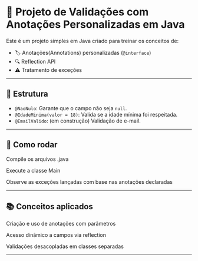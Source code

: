 # 🧪 Projeto de Validações com Anotações Personalizadas em Java


Este é um projeto simples em Java criado para treinar os conceitos de:

- 🏷️ Anotações(Annotations) personalizadas (`@interface`)
- 🔍 Reflection API
- ⚠️ Tratamento de exceções

---

## 📁 Estrutura

- `@NaoNulo`: Garante que o campo não seja `null`.
- `@IdadeMinima(valor = 18)`: Valida se a idade mínima foi respeitada.
- `@EmailValido`: (em construção) Validação de e-mail.

---

## 🚀 Como rodar

Compile os arquivos .java

Execute a classe Main

Observe as exceções lançadas com base nas anotações declaradas

---

## 📚 Conceitos aplicados

Criação e uso de anotações com parâmetros

Acesso dinâmico a campos via reflection

Validações desacopladas em classes separadas

---


